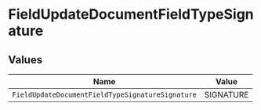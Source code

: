 # FieldUpdateDocumentFieldTypeSignature


## Values

| Name                                             | Value                                            |
| ------------------------------------------------ | ------------------------------------------------ |
| `FieldUpdateDocumentFieldTypeSignatureSignature` | SIGNATURE                                        |
